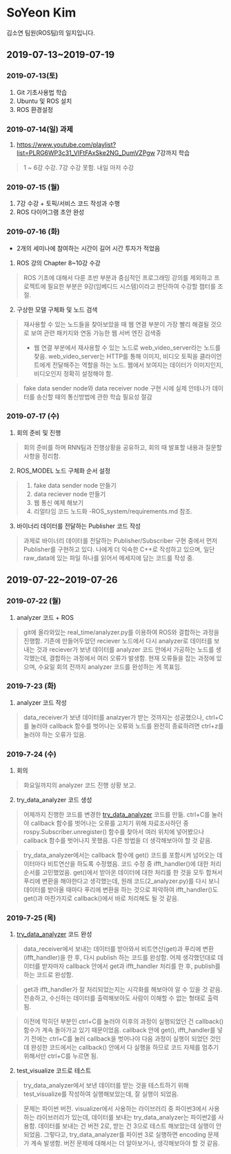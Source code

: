 # SoYeon Kim

김소연 팀원(ROS팀)의 일지입니다.

## 2019-07-13~2019-07-19

### 2019-07-13(토)

1. Git 기초사용법 학습
2. Ubuntu 및 ROS 설치
3. ROS 환경설정

### 2019-07-14(일) 과제
1. https://www.youtube.com/playlist?list=PLRG6WP3c31_VIFtFAxSke2NG_DumVZPgw 7강까지 학습
> 1 ~ 6강 수강. 7강 수강 못함. 내일 마저 수강

### 2019-07-15 (월)
1. 7강 수강 + 토픽/서비스 코드 작성과 수행
2. ROS 다이어그램 초안 완성


### 2019-07-16 (화)
* 2개의 세미나에 참여하는 시간이 길어 시간 투자가 적었음
1. ROS 강의 Chapter 8~10강 수강
> ROS 기초에 대해서 다룬 초반 부분과 중심적인 프로그래밍 강의를 제외하고 프로젝트에 필요한 부분은 9강(임베디드 시스템)이라고 판단하여 수강할 챕터를 조절.

2. 구상한 모델 구체화 및 노드 검색
> 재사용할 수 있는 노드들을 찾아보았을 때 웹 연결 부분이 가장 빨리 해결될 것으로 보여 관련 패키지와 연동 가능한 웹 서버 엔진 검색중
>- 웹 연결 부분에서 재사용할 수 있는 노드로 web_video_server라는 노드를 찾음. web_video_server는 HTTP를 통해 이미지, 비디오 토픽을 클라이언트에게 전달해주는 역할을 하는 노드. 웹에서 보여지는 데이터가 이미지인지, 비디오인지 정확히 설정해야 함.

> fake data sender node와 data receiver node 구현 시에 실제 안테나가 데이터를 송신할 때의 통신방법에 관한 학습 필요성 절감

### 2019-07-17 (수)
1. 회의 준비 및 진행
> 회의 준비를 하며 RNN팀과 진행상황을 공유하고, 회의 때 발표할 내용과 질문할 사항을 정리함.

2. ROS_MODEL 노드 구체화 순서 설정
> 1) fake data sender node 만들기
> 2) data reciever node 만들기
> 3) 웹 통신 예제 해보기
> 4) 리얼타임 코드 노드화
>-ROS_system/requirements.md 참조.

3. 바이너리 데이터를 전달하는 Publisher 코드 작성
> 과제로 바이너리 데이터를 전달하는 Publisher/Subscriber 구현 중에서 먼저 Publisher를 구현하고 있다. 나에게 더 익숙한 C++로 작성하고 있으며, 일단 raw_data에 있는 파일 하나를 읽어서 메세지에 담는 코드를 작성 중.


## 2019-07-22~2019-07-26

### 2019-07-22 (월)
1. analyzer 코드 + ROS 
> git에 올라와있는 real_time/analyzer.py를 이용하여 ROS와 결합하는 과정을 진행함. 기존에 만들어두었던 reciever 노드에서 다시 analyzer로 데이터를 보내는 것과 reciever가 보낸 데이터를 analyzer 코드 안에서 가공하는 노드를 생각했는데, 결합하는 과정에서 여러 오류가 발생함. 현재 오류들을 잡는 과정에 있으며, 수요일 회의 전까지 analyzer 코드를 완성하는 게 목표임.

### 2019-7-23 (화)
1. analyzer 코드 작성
> data_receiver가 보낸 데이터를 analzyer가 받는 것까지는 성공했으나, ctrl+C를 눌러야 callback 함수를 벗어나는 오류와 노드를 완전히 종료하려면 ctrl+z를 눌러야 하는 오류가 있음. 

### 2019-7-24 (수)
1. 회의
> 화요일까지의 analyzer 코드 진행 상황 보고.

2. try_data_analyzer 코드 생성
> 어제까지 진행한 코드를 변경한 [try_data_analyzer](https://github.com/seonghapark/counterUAV/blob/sum2019/ROS_system/try/try_data_analyzer.py) 코드를 만듦. ctrl+C를 눌러야 callback 함수를 벗어나는 오류를 고치기 위해 자료조사하던 중 rospy.Subscriber.unregister() 함수를 찾아서 여러 위치에 넣어봤으나 callback 함수를 벗어나지 못했음. 다른 방법을 더 생각해보아야 할 것 같음.

> try_data_analyzer에서는 callback 함수에 get() 코드를 포함시켜 넘어오는 데이터마다 비트연산을 하도록 수정했음. 코드 수정 중 ifft_handler()에 대한 처리 순서를 고민했었음. get()에서 받아온 데이터에 대한 처리를 한 것을 모두 합쳐서 푸리에 변환을 해야한다고 생각했는데, 원래 코드(2_analyzer.py)를 다시 보니 데이터를 받아올 때마다 푸리에 변환을 하는 것으로 파악하여 ifft_handler()도 get()과 마찬가지로 callback()에서 바로 처리해도 될 것 같음.

### 2019-7-25 (목)
1. [try_data_analyzer](ROS_system/try/try_data_analyzer.py) 코드 완성
> data_receiver에서 보내는 데이터를 받아와서 비트연산(get)과 푸리에 변환(ifft_handler)을 한 후, 다시 publish 하는 코드를 완성함. 어제 생각했던대로 데이터를 받자마자 callback 안에서 get과 ifft_handler 처리를 한 후, publish를 하는 코드로 완성함.

> get과 ifft_handler가 잘 처리되었는지는 시각화를 해보아야 알 수 있을 것 같음. 전송하고, 수신하는 데이터를 출력해보아도 사람이 이해할 수 없는 형태로 출력됨.

> 이전에 막히던 부분인 ctrl+C를 눌러야 이후의 과정이 실행되었던 건 callback() 함수가 계속 돌아가고 있기 때문이었음. callback 안에 get(), ifft_handler를 넣기 전에는 ctrl+C를 눌러 callback을 벗어나야 다음 과정이 실행이 되었던 것인데 완성한 코드에서는 callback() 안에서 다 실행을 하므로 코드 자체를 멈추기 위해서만 ctrl+C를 누르면 됨.

2. test_visualize 코드로 테스트
> try_data_analyzer에서 보낸 데이터를 받는 것을 테스트하기 위해 test_visualize를 작성하여 실행해보았는데, 잘 실행이 되었음. 

> 문제는 파이썬 버전. visualizer에서 사용하는 라이브러리 중 파이썬3에서 사용하는 라이브러리가 있는데, 데이터를 보내는 try_data_analyzer는 파이썬2를 사용함. 데이터를 보내는 건 버전 2로, 받는 건 3으로 테스트 해보았는데 실행이 안 되었음. 그렇다고, try_data_analyzer를 파이썬 3로 실행하면 encoding 문제가 계속 발생함. 버전 문제에 대해서는 더 알아보거나, 생각해보아야 할 것 같음.
